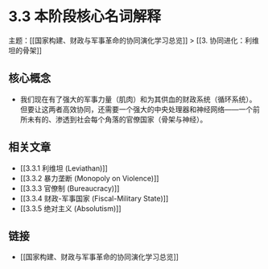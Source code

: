 # 3.3 本阶段核心名词解释

主题：[[国家构建、财政与军事革命的协同演化学习总览]] > [[3. 协同进化：利维坦的骨架]]

## 核心概念

- 我们现在有了强大的军事力量（肌肉）和为其供血的财政系统（循环系统）。但要让这两者高效协同，还需要一个强大的中央处理器和神经网络——一个前所未有的、渗透到社会每个角落的官僚国家（骨架与神经）。

## 相关文章

- [[3.3.1 利维坦 (Leviathan)]]
- [[3.3.2 暴力垄断 (Monopoly on Violence)]]
- [[3.3.3 官僚制 (Bureaucracy)]]
- [[3.3.4 财政-军事国家 (Fiscal-Military State)]]
- [[3.3.5 绝对主义 (Absolutism)]]

## 链接

- [[国家构建、财政与军事革命的协同演化学习总览]]
